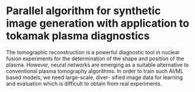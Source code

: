 # Parallel algorithm for synthetic image generation with application to tokamak plasma diagnostics

The tomographic reconstruction is a powerful diagnostic tool in nuclear fusion experiments for the determination of the shape and position of the plasma. However, neural networks are emerging as a suitable alternative to conventional plasma tomography
algorithms. In order to train such AI/ML based models, we need large-scale, diver-
sified image data for learning and evaluation which is difficult to obtain from real
experiments.
